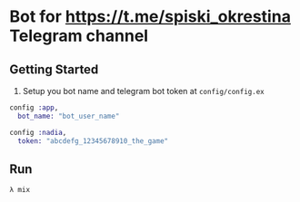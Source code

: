 # Bot for https://t.me/spiski_okrestina Telegram channel

## Getting Started

  1. Setup you bot name and telegram bot token at `config/config.ex`

```elixir
config :app,
  bot_name: "bot_user_name"

config :nadia,
  token: "abcdefg_12345678910_the_game"
 ```

## Run
```sh
λ mix
```
